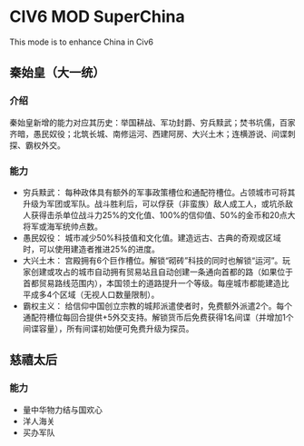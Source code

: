 # CIV6 MOD SuperChina
This mode is to enhance China in Civ6

## 秦始皇（大一统）
### 介绍
秦始皇新增的能力对应其历史：举国耕战、军功封爵、穷兵黩武；焚书坑儒，百家齐暗，愚民奴役；北筑长城、南修运河、西建阿房、大兴土木；连横游说、间谍刺探、霸权外交。
### 能力
* 穷兵黩武： 每种政体具有额外的军事政策槽位和通配符槽位。占领城市可将其升级为军团或军队。战斗胜利后，可以俘获（非蛮族）敌人成工人，或坑杀敌人获得击杀单位战斗力25%的文化值、100%的信仰值、50%的金币和20点大将军或海军统帅点数。
* 愚民奴役： 城市减少50%科技值和文化值。建造远古、古典的奇观或区域时，可以使用建造者推进25%的进度。
* 大兴土木： 宫殿拥有6个巨作槽位。解锁“砌砖”科技的同时也解锁“运河”。玩家创建或攻占的城市自动拥有贸易站且自动创建一条通向首都的路（如果位于首都贸易路线范围内），本国领土的道路提升一个等级。每座城市都能建造比平成多4个区域（无视人口数量限制）。
* 霸权主义： 给信仰中国创立宗教的城邦派遣使者时，免费额外派遣2个。每个通配符槽位每回合提供+5外交支持。解锁货币后免费获得1名间谍（并增加1个间谍容量），所有间谍初始便可免费升级为探员。

## 慈禧太后
### 能力
* 量中华物力结与国欢心
* 洋人海关
* 买办军队